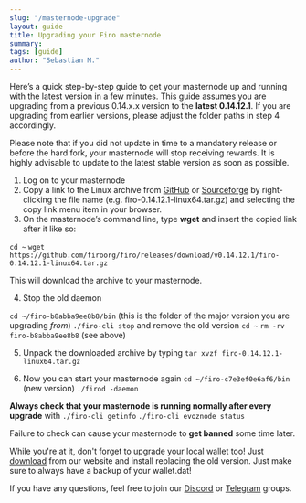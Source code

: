 ```yaml
---
slug: "/masternode-upgrade"
layout: guide
title: Upgrading your Firo masternode
summary:
tags: [guide]
author: "Sebastian M."
---
```


Here’s a quick step-by-step guide to get your masternode up and running with the latest version in a few minutes. This guide assumes you are upgrading from a previous 0.14.x.x version to the **latest 0.14.12.1**. If you are upgrading from earlier versions, please adjust the folder paths in step 4 accordingly.

Please note that if you did not update in time to a mandatory release or before the hard fork, your masternode will stop receiving rewards. It is highly advisable to update to the latest stable version as soon as possible.

1.  Log on to your masternode
2.  Copy a link to the Linux archive from [GitHub](https://github.com/firoorg/firo/releases/latest) or [Sourceforge](https://sourceforge.net/projects/firoorg/files/) by right-clicking the file name (e.g. firo-0.14.12.1-linux64.tar.gz) and selecting the copy link menu item in your browser.
3.  On the masternode’s command line, type **wget** and insert the copied link after it like so:

`cd ~`
`wget https://github.com/firoorg/firo/releases/download/v0.14.12.1/firo-0.14.12.1-linux64.tar.gz`

This will download the archive to your masternode.

4.  Stop the old daemon

`cd ~/firo-b8abba9ee8b8/bin`
(this is the folder of the major version you are upgrading _from_)
`./firo-cli stop`
and remove the old version
`cd ~`
`rm -rv firo-b8abba9ee8b8`
(see above)

5.  Unpack the downloaded archive by typing
    `tar xvzf firo-0.14.12.1-linux64.tar.gz`

6.  Now you can start your masternode again
    `cd ~/firo-c7e3ef0e6af6/bin`
    (new version)
    `./firod -daemon`

**Always check that your masternode is running normally after every upgrade** with
`./firo-cli getinfo`
`./firo-cli evoznode status`

Failure to check can cause your masternode to **get banned** some time later.

While you're at it, don't forget to upgrade your local wallet too! Just [download](https://firo.org/get-firo/download/) from our website and install replacing the old version. Just make sure to always have a backup of your wallet.dat!

If you have any questions, feel free to join our [Discord](https://discord.com/invite/TGZPRbRT3Y) or [Telegram](https://t.me/firoorg) groups.
